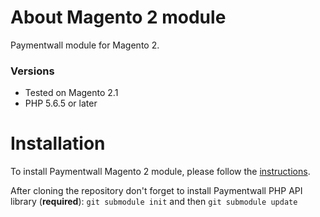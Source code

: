 # About Magento 2 module
Paymentwall module for Magento 2.


### Versions
* Tested on Magento 2.1
* PHP 5.6.5 or later

# Installation
To install Paymentwall Magento 2 module, please follow the [instructions](https://www.paymentwall.com/en/documentation/Magento-2/4013).

After cloning the repository don't forget to install Paymentwall PHP API library (**required**):
`git submodule init` and then `git submodule update`